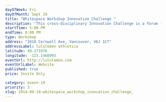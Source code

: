 ```yaml
---
dayOfWeek: Fri
dayOfMonth: Sept 19
title: "Whitespace Workshop Innovation Challenge "
description: "This cross-disciplinary Innovation Challenge is a forum for innovation, collaboration and inspiration. Part design challenge and part social experiment, this unique workshop will mix designers, design-thinkers and armchair innovators to explore the interaction of design methodologies employed across disciplines."
startTime: 5:00 PM
endTime: 8:00 PM
type: Workshop
address: "1818 Cornwall Ave, Vancouver, V6J 1C7"
addressLabel: lululemon athletica
latitude: 49.271976
longitude: -123.1468993
eventUrl: http://lululemon.com
eventUrlLabel: Website
published: true
price: Invite Only

category: event-19
priority: 3
slug: 2014-09-19-whitespace_workshop_innovation_challenge_
---
```


